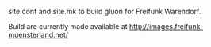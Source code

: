 
site.conf and site.mk to build gluon for Freifunk Warendorf.

Build are currently made available at http://images.freifunk-muensterland.net/


